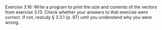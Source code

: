 Exercise 3.16: Write a program to print the size and contents of the
vectors from exercise 3.13. Check whether your answers to that exercise
were correct. If not, restudy § 3.3.1 (p. 97) until you understand why you
were wrong.